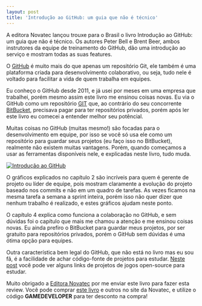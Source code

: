 ```yaml
---
layout: post
title: 'Introdução ao GitHub: um guia que não é técnico'
---
```


A editora Novatec lançou trouxe para o Brasil o livro Introdução ao GitHub: um guia que não é técnico. Os autores Peter Bell e Brent Beer, ambos instrutores da equipe de treinamento do GitHub, dão uma introdução ao serviço e mostram todas as suas features.

O [GitHub](https://github.com "GitHub") é muito mais do que apenas um repositório Git, ele também é uma plataforma criada para desenvolvimento colaborativo, ou seja, tudo nele é voltado para facilitar a vida de quem trabalha em equipes.

Eu conheço o GitHub desde 2011, e já usei por meses em uma empresa que trabalhei, porém mesmo assim este livro me ensinou coisas novas. Eu via o GitHub como um repositório [GIT](http://git-scm.com/ "GIT") que, ao contrário do seu concorrente [BitBucket](http://bitbucket.org/ "BitBucket"), precisava pagar para ter repositórios privados, porém após ler este livro eu comecei a entender melhor seu potêncial.

Muitas coisas no GitHub (muitas mesmo!) são focadas para o desenvolvimento em equipe, por isso se você só usa ele como um repositório para guardar seus projetos (eu faço isso no BitBucket), realmente não existem muitas vantagens. Porém, quando começamos a usar as ferramentas disponíveis nele, e explicadas neste livro, tudo muda.

[![Introdução ao GitHub](../content/images/2015/03/2015-03-07-11.24.50-768x1024.jpg)](../content/images/2015/03/2015-03-07-11.24.50.jpg)

O gráficos explicados no capítulo 2 são incríveis para quem é gerente de projeto ou líder de equipe, pois mostram claramente a evolução do projeto baseado nos commits e não em um quadro de tarefas. As vezes ficamos na mesma tarefa a semana a sprint inteira, porém isso não quer dizer que nenhum trabalho é realizado, e estes gráficos ajudam neste ponto.

O capítulo 4 explica como funciona a colaboração no GitHub, e sem dúvidas foi o capítulo que mais me chamou a atenção e me ensinou coisas novas. Eu ainda prefiro o BitBucket para guardar meus projetos, por ser gratuito para repositórios privados, porém o GitHub sem dúvidas é uma ótima opção para equipes.

Outra característica bem legal do GitHub, que não está no livro mas eu sou fã, é a facilidade de achar código-fonte de projetos para estudar. [Neste post](http://gamedeveloper.com.br/como-ser-um-programador-de-jogos-codigos-opensource/ "Open-source") você pode ver alguns links de projetos de jogos open-source para estudar.

Muito obrigado a [Editora Novatec](http://novatec.com.br/ "Novatec") por me enviar este livro para fazer esta review. Você pode comprar [este livro](http://www.novatec.com.br/livros/introgithub/ "GitHub") e outros no site da Novatec, e utilize o código **GAMEDEVELOPER** para ter desconto na compra!
